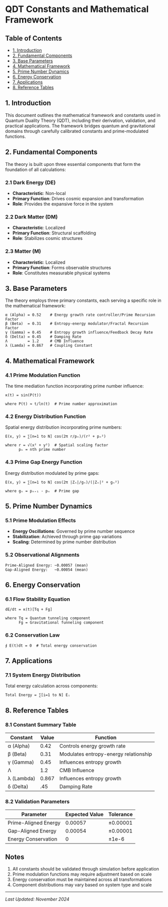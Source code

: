 # QDT Constants and Mathematical Framework

## Table of Contents
- [1. Introduction](#1-introduction)
- [2. Fundamental Components](#2-fundamental-components)
- [3. Base Parameters](#3-base-parameters)
- [4. Mathematical Framework](#4-mathematical-framework)
- [5. Prime Number Dynamics](#5-prime-number-dynamics)
- [6. Energy Conservation](#6-energy-conservation)
- [7. Applications](#7-applications)
- [8. Reference Tables](#8-reference-tables)

## 1. Introduction

This document outlines the mathematical framework and constants used in Quantum Duality Theory (QDT), including their derivation, validation, and practical applications. The framework bridges quantum and gravitational domains through carefully calibrated constants and prime-modulated functions.

## 2. Fundamental Components

The theory is built upon three essential components that form the foundation of all calculations:

### 2.1 Dark Energy (DE)
- **Characteristic**: Non-local
- **Primary Function**: Drives cosmic expansion and transformation
- **Role**: Provides the expansive force in the system

### 2.2 Dark Matter (DM)
- **Characteristic**: Localized
- **Primary Function**: Structural scaffolding
- **Role**: Stabilizes cosmic structures

### 2.3 Matter (M)
- **Characteristic**: Localized
- **Primary Function**: Forms observable structures
- **Role**: Constitutes measurable physical systems

## 3. Base Parameters

The theory employs three primary constants, each serving a specific role in the mathematical framework:

```
α (Alpha) = 0.52    # Energy growth rate controller/Prime Recursion Factor
β (Beta)  = 0.31    # Entropy-energy modulator/Fractal Recursion Factor
γ (Gamma) = 0.45    # Entropy growth influence/Feedback Decay Rate
δ (Delta) = 0.45    # Damping Rate
Λ         = 1.2     # CMB Influence
λ (Lamda) = 0.867   # Coupling Constant
```

## 4. Mathematical Framework

### 4.1 Prime Modulation Function
The time mediation function incorporating prime number influence:

```
κ(t) = sin(P(t))

where P(t) ≈ t/ln(t)  # Prime number approximation
```

### 4.2 Energy Distribution Function
Spatial energy distribution incorporating prime numbers:

```
E(x, y) = ∑[n=1 to N] cos(2π r/pₙ)/(r² + pₙ²)

where r = √(x² + y²)  # Spatial scaling factor
      pₙ = nth prime number
```

### 4.3 Prime Gap Energy Function
Energy distribution modulated by prime gaps:

```
E(x, y) = ∑[n=1 to N] cos(2π |Zₙ|/gₙ)/(|Zₙ|² + gₙ²)

where gₙ = pₙ₊₁ - pₙ  # Prime gap
```

## 5. Prime Number Dynamics

### 5.1 Prime Modulation Effects
- **Energy Oscillations**: Governed by prime number sequence
- **Stabilization**: Achieved through prime gap variations
- **Scaling**: Determined by prime number distribution

### 5.2 Observational Alignments
```
Prime-Aligned Energy: ~0.00057 (mean)
Gap-Aligned Energy:   ~0.00054 (mean)
```

## 6. Energy Conservation

### 6.1 Flow Stability Equation
```
dE/dt = κ(t)[Tq + Fg]

where Tq = Quantum tunneling component
      Fg = Gravitational funneling component
```

### 6.2 Conservation Law
```
∮ E(t)dt = 0  # Total energy conservation
```

## 7. Applications

### 7.1 System Energy Distribution
Total energy calculation across components:

```
Total Energy = ∑[i=1 to N] Eᵢ
```

## 8. Reference Tables

### 8.1 Constant Summary Table

| Constant | Value | Function |
|----------|--------|----------|
| α (Alpha) | 0.42 | Controls energy growth rate |
| β (Beta) | 0.31 | Modulates entropy-energy relationship |
| γ (Gamma) | 0.45 | Influences entropy growth |
| Λ | 1.2 | CMB Influence |
| λ (Lambda) | 0.867 | Influences entropy growth |
| δ (Delta) | .45 | Damping Rate |

### 8.2 Validation Parameters

| Parameter | Expected Value | Tolerance |
|-----------|---------------|-----------|
| Prime-Aligned Energy | 0.00057 | ±0.00001 |
| Gap-Aligned Energy | 0.00054 | ±0.00001 |
| Energy Conservation | 0 | ±1e-6 |

## Notes

1. All constants should be validated through simulation before application
2. Prime modulation functions may require adjustment based on scale
3. Energy conservation must be maintained across all transformations
4. Component distributions may vary based on system type and scale

---

*Last Updated: November 2024*

